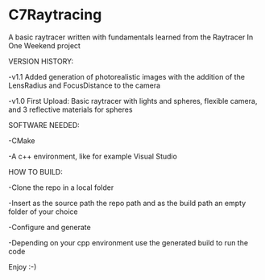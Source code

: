 # C7Raytracing
A basic raytracer written with fundamentals learned from the Raytracer In One Weekend project


VERSION HISTORY:


-v1.1 Added generation of photorealistic images with the addition of the LensRadius and FocusDistance to the camera


-v1.0 First Upload: Basic raytracer with lights and spheres, flexible camera, and 3 reflective materials for spheres


SOFTWARE NEEDED:


-CMake


-A c++ environment, like for example Visual Studio



HOW TO BUILD:


-Clone the repo in a local folder


-Insert as the source path the repo path and as the build path an empty folder of your choice


-Configure and generate


-Depending on your cpp environment use the generated build to run the code




Enjoy :-)

